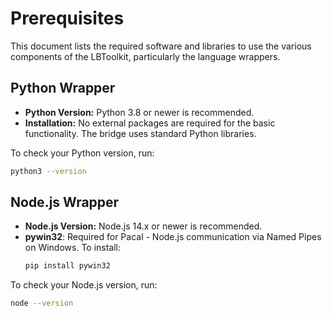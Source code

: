 # Prerequisites

This document lists the required software and libraries to use the various components of the LBToolkit, particularly the language wrappers.

## Python Wrapper

-   **Python Version:** Python 3.8 or newer is recommended.
-   **Installation:** No external packages are required for the basic functionality. The bridge uses standard Python libraries.

To check your Python version, run:
```bash
python3 --version
```

## Node.js Wrapper

-   **Node.js Version:** Node.js 14.x or newer is recommended.
-   **pywin32**: Required for Pacal - Node.js communication via Named Pipes on Windows.
    To install:
    ```bash
    pip install pywin32
    ```
	
To check your Node.js version, run:
```bash
node --version
```

